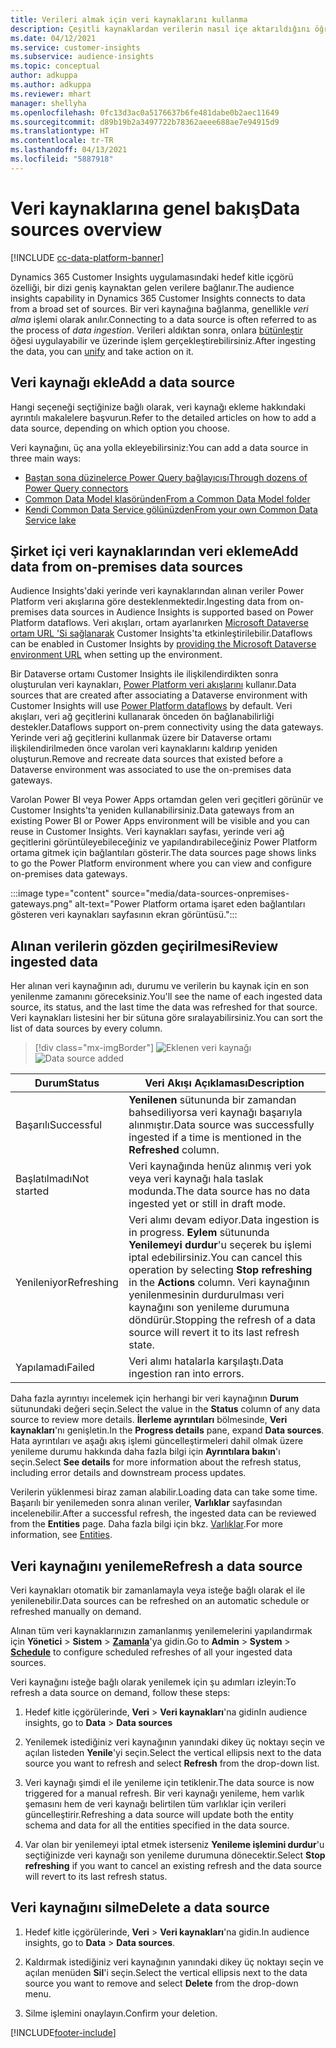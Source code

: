 ```yaml
---
title: Verileri almak için veri kaynaklarını kullanma
description: Çeşitli kaynaklardan verilerin nasıl içe aktarıldığını öğrenin.
ms.date: 04/12/2021
ms.service: customer-insights
ms.subservice: audience-insights
ms.topic: conceptual
author: adkuppa
ms.author: adkuppa
ms.reviewer: mhart
manager: shellyha
ms.openlocfilehash: 0fc13d3ac0a5176637b6fe481dabe0b2aec11649
ms.sourcegitcommit: d89b19b2a3497722b78362aeee688ae7e94915d9
ms.translationtype: HT
ms.contentlocale: tr-TR
ms.lasthandoff: 04/13/2021
ms.locfileid: "5887918"
---
```

# <a name="data-sources-overview"></a><span data-ttu-id="4f021-103">Veri kaynaklarına genel bakış</span><span class="sxs-lookup"><span data-stu-id="4f021-103">Data sources overview</span></span>

[!INCLUDE [cc-data-platform-banner](../includes/cc-data-platform-banner.md)]

<span data-ttu-id="4f021-104">Dynamics 365 Customer Insights uygulamasındaki hedef kitle içgörü özelliği, bir dizi geniş kaynaktan gelen verilere bağlanır.</span><span class="sxs-lookup"><span data-stu-id="4f021-104">The audience insights capability in Dynamics 365 Customer Insights connects to data from a broad set of sources.</span></span> <span data-ttu-id="4f021-105">Bir veri kaynağına bağlanma, genellikle *veri alma* işlemi olarak anılır.</span><span class="sxs-lookup"><span data-stu-id="4f021-105">Connecting to a data source is often referred to as the process of *data ingestion*.</span></span> <span data-ttu-id="4f021-106">Verileri aldıktan sonra, onlara [bütünleştir](data-unification.md) öğesi uygulayabilir ve üzerinde işlem gerçekleştirebilirsiniz.</span><span class="sxs-lookup"><span data-stu-id="4f021-106">After ingesting the data, you can [unify](data-unification.md) and take action on it.</span></span>

## <a name="add-a-data-source"></a><span data-ttu-id="4f021-107">Veri kaynağı ekle</span><span class="sxs-lookup"><span data-stu-id="4f021-107">Add a data source</span></span>

<span data-ttu-id="4f021-108">Hangi seçeneği seçtiğinize bağlı olarak, veri kaynağı ekleme hakkındaki ayrıntılı makalelere başvurun.</span><span class="sxs-lookup"><span data-stu-id="4f021-108">Refer to the detailed articles on how to add a data source, depending on which option you choose.</span></span>

<span data-ttu-id="4f021-109">Veri kaynağını, üç ana yolla ekleyebilirsiniz:</span><span class="sxs-lookup"><span data-stu-id="4f021-109">You can add a data source in three main ways:</span></span>

- [<span data-ttu-id="4f021-110">Baştan sona düzinelerce Power Query bağlayıcısı</span><span class="sxs-lookup"><span data-stu-id="4f021-110">Through dozens of Power Query connectors</span></span>](connect-power-query.md)
- [<span data-ttu-id="4f021-111">Common Data Model klasöründen</span><span class="sxs-lookup"><span data-stu-id="4f021-111">From a Common Data Model folder</span></span>](connect-common-data-model.md)
- [<span data-ttu-id="4f021-112">Kendi Common Data Service gölünüzden</span><span class="sxs-lookup"><span data-stu-id="4f021-112">From your own Common Data Service lake</span></span>](connect-common-data-service-lake.md)

## <a name="add-data-from-on-premises-data-sources"></a><span data-ttu-id="4f021-113">Şirket içi veri kaynaklarından veri ekleme</span><span class="sxs-lookup"><span data-stu-id="4f021-113">Add data from on-premises data sources</span></span>

<span data-ttu-id="4f021-114">Audience Insights'daki yerinde veri kaynaklarından alınan veriler Power Platform veri akışlarına göre desteklenmektedir.</span><span class="sxs-lookup"><span data-stu-id="4f021-114">Ingesting data from on-premises data sources in Audience Insights is supported based on Power Platform dataflows.</span></span> <span data-ttu-id="4f021-115">Veri akışları, ortam ayarlanırken [Microsoft Dataverse ortam URL 'Si sağlanarak](manage-environments.md#create-an-environment-in-an-existing-organization) Customer Insights'ta etkinleştirilebilir.</span><span class="sxs-lookup"><span data-stu-id="4f021-115">Dataflows can be enabled in Customer Insights by [providing the Microsoft Dataverse environment URL](manage-environments.md#create-an-environment-in-an-existing-organization) when setting up the environment.</span></span>

<span data-ttu-id="4f021-116">Bir Dataverse ortamı Customer Insights ile ilişkilendirdikten sonra oluşturulan veri kaynakları, [Power Platform veri akışlarını](/power-query/dataflows/overview-dataflows-across-power-platform-dynamics-365) kullanır.</span><span class="sxs-lookup"><span data-stu-id="4f021-116">Data sources that are created after associating a Dataverse environment with Customer Insights will use [Power Platform dataflows](/power-query/dataflows/overview-dataflows-across-power-platform-dynamics-365) by default.</span></span> <span data-ttu-id="4f021-117">Veri akışları, veri ağ geçitlerini kullanarak önceden ön bağlanabilirliği destekler.</span><span class="sxs-lookup"><span data-stu-id="4f021-117">Dataflows support on-prem connectivity using the data gateways.</span></span> <span data-ttu-id="4f021-118">Yerinde veri ağ geçitlerini kullanmak üzere bir Dataverse ortamı ilişkilendirilmeden önce varolan veri kaynaklarını kaldırıp yeniden oluşturun.</span><span class="sxs-lookup"><span data-stu-id="4f021-118">Remove and recreate data sources that existed before a Dataverse environment was associated to use the on-premises data gateways.</span></span>

<span data-ttu-id="4f021-119">Varolan Power BI veya Power Apps ortamdan gelen veri geçitleri görünür ve Customer Insights'ta yeniden kullanabilirsiniz.</span><span class="sxs-lookup"><span data-stu-id="4f021-119">Data gateways from an existing Power BI or Power Apps environment will be visible and you can reuse in Customer Insights.</span></span> <span data-ttu-id="4f021-120">Veri kaynakları sayfası, yerinde veri ağ geçitlerini görüntüleyebileceğiniz ve yapılandırabileceğiniz Power Platform ortama gitmek için bağlantıları gösterir.</span><span class="sxs-lookup"><span data-stu-id="4f021-120">The data sources page shows links to go the Power Platform environment where you can view and configure on-premises data gateways.</span></span>

:::image type="content" source="media/data-sources-onpremises-gateways.png" alt-text="Power Platform ortama işaret eden bağlantıları gösteren veri kaynakları sayfasının ekran görüntüsü.":::

## <a name="review-ingested-data"></a><span data-ttu-id="4f021-122">Alınan verilerin gözden geçirilmesi</span><span class="sxs-lookup"><span data-stu-id="4f021-122">Review ingested data</span></span>

<span data-ttu-id="4f021-123">Her alınan veri kaynağının adı, durumu ve verilerin bu kaynak için en son yenilenme zamanını göreceksiniz.</span><span class="sxs-lookup"><span data-stu-id="4f021-123">You'll see the name of each ingested data source, its status, and the last time the data was refreshed for that source.</span></span> <span data-ttu-id="4f021-124">Veri kaynakları listesini her bir sütuna göre sıralayabilirsiniz.</span><span class="sxs-lookup"><span data-stu-id="4f021-124">You can sort the list of data sources by every column.</span></span>

> [!div class="mx-imgBorder"]
> <span data-ttu-id="4f021-125">![Eklenen veri kaynağı](media/configure-data-datasource-added.png "Eklenen veri kaynağı")</span><span class="sxs-lookup"><span data-stu-id="4f021-125">![Data source added](media/configure-data-datasource-added.png "Data source added")</span></span>

|<span data-ttu-id="4f021-126">Durum</span><span class="sxs-lookup"><span data-stu-id="4f021-126">Status</span></span>  |<span data-ttu-id="4f021-127">Veri Akışı Açıklaması</span><span class="sxs-lookup"><span data-stu-id="4f021-127">Description</span></span>  |
|---------|---------|
|<span data-ttu-id="4f021-128">Başarılı</span><span class="sxs-lookup"><span data-stu-id="4f021-128">Successful</span></span>   |<span data-ttu-id="4f021-129">**Yenilenen** sütununda bir zamandan bahsediliyorsa veri kaynağı başarıyla alınmıştır.</span><span class="sxs-lookup"><span data-stu-id="4f021-129">Data source was successfully ingested if a time is mentioned in the **Refreshed** column.</span></span>
|<span data-ttu-id="4f021-130">Başlatılmadı</span><span class="sxs-lookup"><span data-stu-id="4f021-130">Not started</span></span>   |<span data-ttu-id="4f021-131">Veri kaynağında henüz alınmış veri yok veya veri kaynağı hala taslak modunda.</span><span class="sxs-lookup"><span data-stu-id="4f021-131">The data source has no data ingested yet or still in draft mode.</span></span>         |
|<span data-ttu-id="4f021-132">Yenileniyor</span><span class="sxs-lookup"><span data-stu-id="4f021-132">Refreshing</span></span>    |<span data-ttu-id="4f021-133">Veri alımı devam ediyor.</span><span class="sxs-lookup"><span data-stu-id="4f021-133">Data ingestion is in progress.</span></span> <span data-ttu-id="4f021-134">**Eylem** sütununda **Yenilemeyi durdur**'u seçerek bu işlemi iptal edebilirsiniz.</span><span class="sxs-lookup"><span data-stu-id="4f021-134">You can cancel this operation by selecting **Stop refreshing** in the **Actions** column.</span></span> <span data-ttu-id="4f021-135">Veri kaynağının yenilenmesinin durdurulması veri kaynağını son yenileme durumuna döndürür.</span><span class="sxs-lookup"><span data-stu-id="4f021-135">Stopping the refresh of a data source will revert it to its last refresh state.</span></span>       |
|<span data-ttu-id="4f021-136">Yapılamadı</span><span class="sxs-lookup"><span data-stu-id="4f021-136">Failed</span></span>     |<span data-ttu-id="4f021-137">Veri alımı hatalarla karşılaştı.</span><span class="sxs-lookup"><span data-stu-id="4f021-137">Data ingestion ran into errors.</span></span>         |

<span data-ttu-id="4f021-138">Daha fazla ayrıntıyı incelemek için herhangi bir veri kaynağının **Durum** sütunundaki değeri seçin.</span><span class="sxs-lookup"><span data-stu-id="4f021-138">Select the value in the **Status** column of any data source to review more details.</span></span> <span data-ttu-id="4f021-139">**İlerleme ayrıntıları** bölmesinde, **Veri kaynakları**'nı genişletin.</span><span class="sxs-lookup"><span data-stu-id="4f021-139">In the **Progress details** pane, expand **Data sources**.</span></span> <span data-ttu-id="4f021-140">Hata ayrıntıları ve aşağı akış işlemi güncelleştirmeleri dahil olmak üzere yenileme durumu hakkında daha fazla bilgi için **Ayrıntılara bakın**'ı seçin.</span><span class="sxs-lookup"><span data-stu-id="4f021-140">Select **See details** for more information about the refresh status, including error details and downstream process updates.</span></span>

<span data-ttu-id="4f021-141">Verilerin yüklenmesi biraz zaman alabilir.</span><span class="sxs-lookup"><span data-stu-id="4f021-141">Loading data can take some time.</span></span> <span data-ttu-id="4f021-142">Başarılı bir yenilemeden sonra alınan veriler, **Varlıklar** sayfasından incelenebilir.</span><span class="sxs-lookup"><span data-stu-id="4f021-142">After a successful refresh, the ingested data can be reviewed from the **Entities** page.</span></span> <span data-ttu-id="4f021-143">Daha fazla bilgi için bkz. [Varlıklar](entities.md).</span><span class="sxs-lookup"><span data-stu-id="4f021-143">For more information, see [Entities](entities.md).</span></span>

## <a name="refresh-a-data-source"></a><span data-ttu-id="4f021-144">Veri kaynağını yenileme</span><span class="sxs-lookup"><span data-stu-id="4f021-144">Refresh a data source</span></span>

<span data-ttu-id="4f021-145">Veri kaynakları otomatik bir zamanlamayla veya isteğe bağlı olarak el ile yenilenebilir.</span><span class="sxs-lookup"><span data-stu-id="4f021-145">Data sources can be refreshed on an automatic schedule or refreshed manually on demand.</span></span> 

<span data-ttu-id="4f021-146">Alınan tüm veri kaynaklarınızın zamanlanmış yenilemelerini yapılandırmak için **Yönetici** > **Sistem** > [**Zamanla**](system.md#schedule-tab)'ya gidin.</span><span class="sxs-lookup"><span data-stu-id="4f021-146">Go to **Admin** > **System** > [**Schedule**](system.md#schedule-tab) to configure scheduled refreshes of all your ingested data sources.</span></span>

<span data-ttu-id="4f021-147">Veri kaynağını isteğe bağlı olarak yenilemek için şu adımları izleyin:</span><span class="sxs-lookup"><span data-stu-id="4f021-147">To refresh a data source on demand, follow these steps:</span></span>

1. <span data-ttu-id="4f021-148">Hedef kitle içgörülerinde, **Veri** > **Veri kaynakları**'na gidin</span><span class="sxs-lookup"><span data-stu-id="4f021-148">In audience insights, go to **Data** > **Data sources**</span></span>

2. <span data-ttu-id="4f021-149">Yenilemek istediğiniz veri kaynağının yanındaki dikey üç noktayı seçin ve açılan listeden **Yenile**'yi seçin.</span><span class="sxs-lookup"><span data-stu-id="4f021-149">Select the vertical ellipsis next to the data source you want to refresh and select **Refresh** from the drop-down list.</span></span>

3. <span data-ttu-id="4f021-150">Veri kaynağı şimdi el ile yenileme için tetiklenir.</span><span class="sxs-lookup"><span data-stu-id="4f021-150">The data source is now triggered for a manual refresh.</span></span> <span data-ttu-id="4f021-151">Bir veri kaynağı yenileme, hem varlık şemasını hem de veri kaynağı belirtilen tüm varlıklar için verileri güncelleştirir.</span><span class="sxs-lookup"><span data-stu-id="4f021-151">Refreshing a data source will update both the entity schema and data for all the entities specified in the data source.</span></span>

4. <span data-ttu-id="4f021-152">Var olan bir yenilemeyi iptal etmek isterseniz **Yenileme işlemini durdur**'u seçtiğinizde veri kaynağı son yenileme durumuna dönecektir.</span><span class="sxs-lookup"><span data-stu-id="4f021-152">Select **Stop refreshing** if you want to cancel an existing refresh and the data source will revert to its last refresh status.</span></span>

## <a name="delete-a-data-source"></a><span data-ttu-id="4f021-153">Veri kaynağını silme</span><span class="sxs-lookup"><span data-stu-id="4f021-153">Delete a data source</span></span>

1. <span data-ttu-id="4f021-154">Hedef kitle içgörülerinde, **Veri** > **Veri kaynakları**'na gidin.</span><span class="sxs-lookup"><span data-stu-id="4f021-154">In audience insights, go to **Data** > **Data sources**.</span></span>

2. <span data-ttu-id="4f021-155">Kaldırmak istediğiniz veri kaynağının yanındaki dikey üç noktayı seçin ve açılan menüden **Sil**'i seçin.</span><span class="sxs-lookup"><span data-stu-id="4f021-155">Select the vertical ellipsis next to the data source you want to remove and select **Delete** from the drop-down menu.</span></span>

3. <span data-ttu-id="4f021-156">Silme işlemini onaylayın.</span><span class="sxs-lookup"><span data-stu-id="4f021-156">Confirm your deletion.</span></span>


[!INCLUDE[footer-include](../includes/footer-banner.md)]
